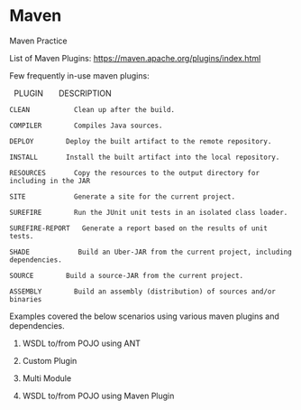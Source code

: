 # Maven
Maven Practice

List of Maven Plugins: https://maven.apache.org/plugins/index.html

Few frequently in-use maven plugins:


   PLUGIN	        DESCRIPTION
		
    CLEAN	        Clean up after the build.

    COMPILER	    Compiles Java sources.

    DEPLOY	      Deploy the built artifact to the remote repository.

    INSTALL	      Install the built artifact into the local repository.

    RESOURCES	    Copy the resources to the output directory for including in the JAR

    SITE	        Generate a site for the current project.

    SUREFIRE	    Run the JUnit unit tests in an isolated class loader.

    SUREFIRE-REPORT	  Generate a report based on the results of unit tests.

    SHADE	         Build an Uber-JAR from the current project, including dependencies.

    SOURCE	      Build a source-JAR from the current project.

    ASSEMBLY	    Build an assembly (distribution) of sources and/or binaries




Examples covered the below scenarios using various maven plugins and dependencies.
  1) WSDL to/from POJO using ANT
  
  2) Custom Plugin
  
  3) Multi Module
  
  4) WSDL to/from POJO using Maven Plugin
  
